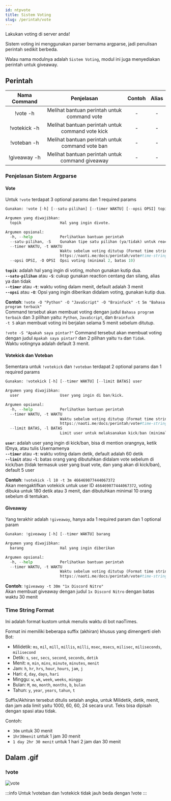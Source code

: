 ```yaml
---
id: ntpvote
title: Sistem Voting
slug: /perintah/vote
---
```


Lakukan voting di server anda!

Sistem voting ini menggunakan parser bernama argparse, jadi penulisan perintah sedikit berbeda.

Walau nama modulnya adalah `Sistem Voting`, modul ini juga menyediakan perintah untuk giveaway.

## Perintah

| Nama Command | Penjelasan |  Contoh  | Alias |
|:------------:|:----------:|:--------:|:-----:|
| !vote -h | Melihat bantuan perintah untuk command vote | - | - |
| !votekick -h | Melihat bantuan perintah untuk command vote kick | - | - |
| !voteban -h | Melihat bantuan perintah untuk command vote ban | - | - |
| !giveaway -h | Melihat bantuan perintah untuk command giveaway | - | - |

### Penjelasan Sistem Argparse

#### Vote
Untuk `!vote` terdapat 3 optional params dan 1 required params
```py
Gunakan: !vote [-h] [--satu-pilihan] [--timer WAKTU] [--opsi OPSI] topik

Argumen yang diwajibkan:
  topik                 Hal yang ingin divote.

Argumen opsional:
  -h, --help            Perlihatkan bantuan perintah
  --satu-pilihan, -S    Gunakan tipe satu pilihan (ya/tidak) untuk reactions.
  --timer WAKTU, -t WAKTU
                        Waktu sebelum voting ditutup (Format time string seperti: '30m 30s' untuk 30 menit 30 detik, minimal 3 menit, default 5 menit) Referensi time string:
                        https://naoti.me/docs/perintah/vote#time-string-format
  --opsi OPSI, -O OPSI  Opsi voting (minimal 2, batas 10)
```

**`topik`**: adalah hal yang ingin di voting, mohon gunakan kutip dua.<br />
**`--satu-pilihan`** atau **`-S`**: cukup gunakan reaction centang dan silang, alias ya dan tidak<br />
**`--timer`** atau **`-t`**: waktu voting dalam menit, default adalah 3 menit<br />
**`--opsi`** atau **`-O`**: Opsi yang ingin diberikan didalam voting, gunakan kutip dua.

**Contoh**: `!vote -O "Python" -O "JavaScript" -O "Brainfuck" -t 5m "Bahasa program terbaik"`<br />
Command tersebut akan membuat voting dengan judul `Bahasa program terbaik` dan 3 pilihan yaitu: `Python`, `JavaScript`, dan `Brainfuck`<br />
`-t 5` akan membuat voting ini berjalan selama 5 menit sebelum ditutup.

`!vote -S "Apakah saya pintar?"`
Command tersebut akan membuat voting dengan judul `Apakah saya pintar?` dan 2 pilihan yaitu `Ya` dan `Tidak`.<br />
Waktu votingnya adalah default 3 menit.

#### Votekick dan Voteban
Sementara untuk `!votekick` dan `!voteban` terdapat 2 optional params dan 1 required params
```py
Gunakan: !votekick [-h] [--timer WAKTU] [--limit BATAS] user

Argumen yang diwajibkan:
  user                  User yang ingin di ban/kick.

Argumen opsional:
  -h, --help            Perlihatkan bantuan perintah
  --timer WAKTU, -t WAKTU
                        Waktu sebelum voting ditutup (Format time string seperti: '30m 30s' untuk 30 menit 30 detik, minimal 30 detik, default 1 menit) Referensi time string:
                        https://naoti.me/docs/perintah/vote#time-string-format
  --limit BATAS, -l BATAS
                        Limit user untuk melaksanakan kick/ban (minimal 5 orang)
```

**`user`**: adalah user yang ingin di kick/ban, bisa di mention orangnya, ketik IDnya, atau tulis Usernamenya<br />
**`--timer`** atau **`-t`**: waktu voting dalam detik, default adalah 60 detik<br />
**`--limit`** atau **`-l`**: batas orang yang dibutuhkan didalam vote sebelum di kick/ban (tidak termasuk user yang buat vote, dan yang akan di kick/ban), default 5 user<br />

**Contoh**: `!votekick -l 10 -t 3m 466469077444067372`<br />
Akan mengaktifkan votekick untuk user ID `466469077444067372`, voting dibuka untuk 180 detik atau 3 menit, dan dibutuhkan minimal 10 orang sebelum di tentukan.

#### Giveaway
Yang terakhir adalah `!giveaway`, hanya ada 1 required param dan 1 optional param
```py
Gunakan: !giveaway [-h] [--timer WAKTU] barang

Argumen yang diwajibkan:
  barang                Hal yang ingin diberikan

Argumen opsional:
  -h, --help            Perlihatkan bantuan perintah
  --timer WAKTU, -t WAKTU
                        Waktu sebelum voting ditutup (Format time string seperti: '30m 30s' untuk 30 menit 30 detik, minimal 5 menit, default 1 jam) Referensi time string:
                        https://naoti.me/docs/perintah/vote#time-string-format
```

**Contoh**: `!giveaway -t 30m "1x Discord Nitro"`<br />
Akan membuat giveaway dengan judul `1x Discord Nitro` dengan batas waktu 30 menit

### Time String Format
Ini adalah format kustom untuk menulis waktu di bot naoTimes.

Format ini memiliki beberapa suffix (akhiran) khusus yang dimengerti oleh Bot:
- Milidetik: `ms`, `mil`, `mill`, `millis`, `milli`, `msec`, `msecs`, `milisec`, `miliseconds`, `milisecond`
- Detik: `s`, `sec`, `secs`, `second`, `seconds`, `detik`
- Menit: `m`, `min`, `mins`, `minute`, `minutes`, `menit`
- Jam: `h`, `hr`, `hrs`, `hour`, `hours`, `jam`, `j`
- Hari: `d`, `day`, `days`, `hari`
- Minggu: `w`, `wk`, `week`, `weeks`, `minggu`
- Bulan: `M`, `mo`, `month`, `months`, `b`, `bulan`
- Tahun: `y`, `year`, `years`, `tahun`, `t`

Suffix/Akhiran tersebut ditulis setalah angka, untuk Milidetik, detik, menit, dan jam ada limit yaitu 1000, 60, 60, 24 secara urut.
Teks bisa dipisah dengan spasi atau tidak.

Contoh:
- `30m` untuk 30 menit
- `1hr30menit` untuk 1 jam 30 menit
- `1 day 2hr 30 menit` untuk 1 hari 2 jam dan 30 menit


## Dalam .gif

### !vote
![vote](https://p.ihateani.me/vgmbostu.gif)

:::info
Untuk !voteban dan !votekick tidak jauh beda dengan !vote
:::